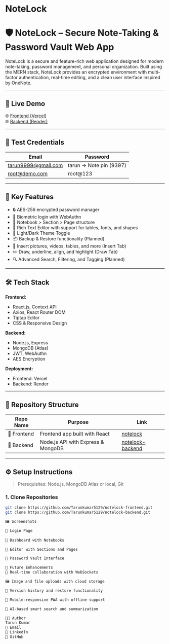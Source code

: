 # NoteLock
# 🛡️ NoteLock – Secure Note-Taking & Password Vault Web App

NoteLock is a secure and feature-rich web application designed for modern note-taking, password management, and personal organization. Built using the MERN stack, NoteLock provides an encrypted environment with multi-factor authentication, real-time editing, and a clean user interface inspired by OneNote.

---

## 🚀 Live Demo

🌐 [Frontend (Vercel)](https://notelock-frontend.vercel.app/)  
🌐 [Backend (Render)](https://notelock-backend.onrender.com)

---

## 🧪 Test Credentials

| Email               | Password   |
|---------------------|------------|
| tarun9999@gmail.com | tarun  -> Note pin (9397)  | 
| root@demo.com       | root@123   |

---

## 🔐 Key Features

- 🔒 AES-256 encrypted password manager
- 🔐 Biometric login with WebAuthn
- 📒 Notebook > Section > Page structure
- 📝 Rich Text Editor with support for tables, fonts, and shapes
- 🎨 Light/Dark Theme Toggle
- 📦 Backup & Restore functionality (Planned)
- 📸 Insert pictures, videos, tables, and more (Insert Tab)
- ✏️ Draw, underline, align, and highlight (Draw Tab)
- 🔍 Advanced Search, Filtering, and Tagging (Planned)

---

## 🛠️ Tech Stack

**Frontend:**
- React.js, Context API
- Axios, React Router DOM
- Tiptap Editor
- CSS & Responsive Design

**Backend:**
- Node.js, Express
- MongoDB (Atlas)
- JWT, WebAuthn
- AES Encryption

**Deployment:**
- Frontend: Vercel
- Backend: Render

---

## 📂 Repository Structure

| Repo Name | Purpose | Link |
|-----------|---------|------|
| 📁 Frontend | Frontend app built with React | [notelock](https://github.com/Tarunkumar5129/notelock-frontend) |
| 📁 Backend | Node.js API with Express & MongoDB | [notelock-backend](https://github.com/Tarunkumar5129/notelock-backend) |

---

## ⚙️ Setup Instructions

> Prerequisites: Node.js, MongoDB Atlas or local, Git

### 1. Clone Repositories

```bash
git clone https://github.com/Tarunkumar5129/notelock-frontend.git
git clone https://github.com/Tarunkumar5129/notelock-backend.git

🖼️ Screenshots

🔐 Login Page
  
📒 Dashboard with Notebooks

📝 Editor with Sections and Pages

🔐 Password Vault Interface

📌 Future Enhancements
🔁 Real-time collaboration with WebSockets

🖼️ Image and file uploads with cloud storage

🔄 Version history and restore functionality

📲 Mobile-responsive PWA with offline support

🧠 AI-based smart search and summarization

👨‍💻 Author
Tarun Kumar
📧 Email
🔗 LinkedIn
🔗 GitHub
